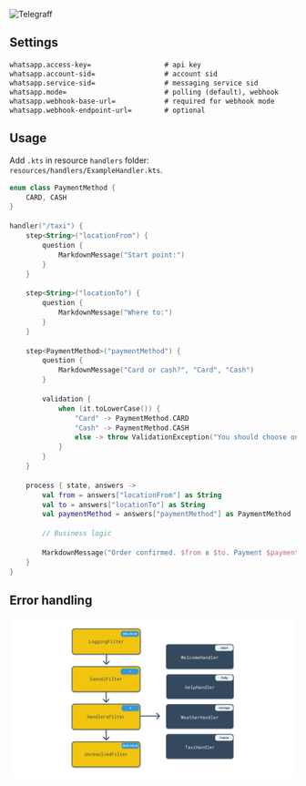 ![Telegraff](docs/logo.png "Logo")

<!-- Description -->

## Settings

```
whatsapp.access-key=                  # api key
whatsapp.account-sid=                 # account sid
whatsapp.service-sid=                 # messaging service sid
whatsapp.mode=                        # polling (default), webhook
whatsapp.webhook-base-url=            # required for webhook mode
whatsapp.webhook-endpoint-url=        # optional
```

## Usage


Add `.kts` in resource `handlers` folder:
`resources/handlers/ExampleHandler.kts`.


```kotlin
enum class PaymentMethod {
    CARD, CASH
}

handler("/taxi") {
    step<String>("locationFrom") {
        question {
            MarkdownMessage("Start point:")
        }
    }

    step<String>("locationTo") {
        question {
            MarkdownMessage("Where to:")
        }
    }

    step<PaymentMethod>("paymentMethod") {
        question {
            MarkdownMessage("Card or cash?", "Card", "Cash")
        }

        validation {
            when (it.toLowerCase()) {
                "Card" -> PaymentMethod.CARD
                "Cash" -> PaymentMethod.CASH
                else -> throw ValidationException("You should choose one of the variants above")
            }
        }
    }

    process { state, answers ->
        val from = answers["locationFrom"] as String
        val to = answers["locationTo"] as String
        val paymentMethod = answers["paymentMethod"] as PaymentMethod

        // Business logic

        MarkdownMessage("Order confirmed. $from в $to. Payment $paymentMethod.")
    }
}
```

## Error handling

![Error handling](docs/processing-diagram.png "Message processing")
